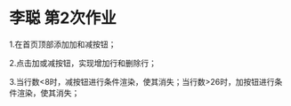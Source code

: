 # 李聪 第2次作业
 1.在首页顶部添加加和减按钮；

 2.点击加或减按钮，实现增加行和删除行；

 3.当行数<8时，减按钮进行条件渲染，使其消失；当行数>26时，加按钮进行条件渲染，使其消失；
